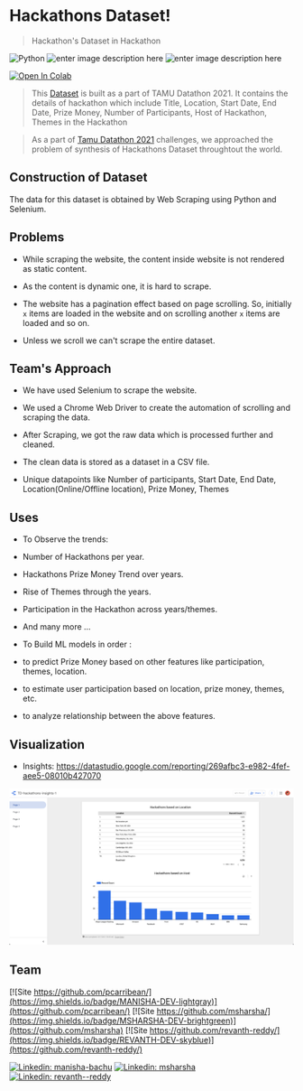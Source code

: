 
# Hackathons Dataset!
> Hackathon's Dataset in Hackathon
  

![Python](https://img.shields.io/badge/Python-FFD43B?style=for-the-badge&logo=python&logoColor=darkgreen) ![enter image description here](https://img.shields.io/badge/Selenium-43B02A?style=for-the-badge&logo=Selenium&logoColor=white) ![enter image description here](https://img.shields.io/badge/Colab-F9AB00?style=for-the-badge&logo=googlecolab&color=525252)

  

[![Open In Colab](https://colab.research.google.com/assets/colab-badge.svg)](https://colab.research.google.com/github/revanth-reddy/tamudatathon/)

  

> This [Dataset](https://github.com/revanth-reddy/tamudatathon/blob/master/hackathons_data.csv) is built as a part of TAMU Datathon 2021. It contains the details of hackathon which include Title, Location, Start Date, End Date, Prize Money, Number of Participants, Host of Hackathon, Themes in the Hackathon

> As a part of [Tamu Datathon 2021](https://tamudatathon.com/) challenges, we approached the problem of synthesis of Hackathons Dataset throughtout the world.

  

## Construction of Dataset

  

The data for this dataset is obtained by Web Scraping using Python and Selenium.

  

## Problems

  

- While scraping the website, the content inside website is not rendered as static content.

- As the content is dynamic one, it is hard to scrape.

- The website has a pagination effect based on page scrolling. So, initially `x` items are loaded in the website and on scrolling another `x` items are loaded and so on.

- Unless we scroll we can't scrape the entire dataset.

  

## Team's Approach

  

- We have used Selenium to scrape the website.

- We used a Chrome Web Driver to create the automation of scrolling and scraping the data.

- After Scraping, we got the raw data which is processed further and cleaned.

- The clean data is stored as a dataset in a CSV file.

- Unique datapoints like Number of participants, Start Date, End Date, Location(Online/Offline location), Prize Money, Themes

  

## Uses

  

- To Observe the trends:

- Number of Hackathons per year.

- Hackathons Prize Money Trend over years.

- Rise of Themes through the years.

- Participation in the Hackathon across years/themes.

- And many more ...

- To Build ML models in order :

- to predict Prize Money based on other features like participation, themes, location.

- to estimate user participation based on location, prize money, themes, etc.

- to analyze relationship between the above features.

  
  

## Visualization

- Insights: https://datastudio.google.com/reporting/269afbc3-e982-4fef-aee5-08010b427070

  

![Visualization Image](https://raw.githubusercontent.com/revanth-reddy/tamudatathon/master/visualization.png)

  

## Team

[![Site https://github.com/pcarribean/](https://img.shields.io/badge/MANISHA-DEV-lightgray)](https://github.com/pcarribean/) [![Site https://github.com/msharsha/](https://img.shields.io/badge/MSHARSHA-DEV-brightgreen)](https://github.com/msharsha) [![Site https://github.com/revanth-reddy/](https://img.shields.io/badge/REVANTH-DEV-skyblue)](https://github.com/revanth-reddy/)

  

[![Linkedin: manisha-bachu](https://img.shields.io/badge/-manisha--bachu-blue?style=flat-square&logo=Linkedin&logoColor=white&link=https://www.linkedin.com/in/thaianebraga/)](https://www.linkedin.com/in/manisha-bachu/) [![Linkedin: msharsha](https://img.shields.io/badge/-msharsha-blue?style=flat-square&logo=Linkedin&logoColor=white&link=https://www.linkedin.com/in/thaianebraga/)](https://www.linkedin.com/in/msharsha/) [![Linkedin: revanth--reddy](https://img.shields.io/badge/-revanth--reddy-blue?style=flat-square&logo=Linkedin&logoColor=white&link=https://www.linkedin.com/in/thaianebraga/)](https://www.linkedin.com/in/revanth--reddy/)